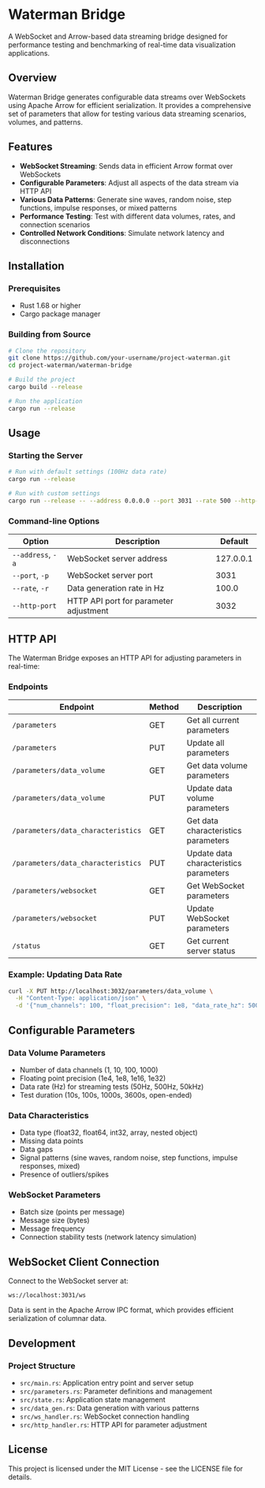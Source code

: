 # Waterman Bridge

A WebSocket and Arrow-based data streaming bridge designed for performance testing and benchmarking of real-time data visualization applications.

## Overview

Waterman Bridge generates configurable data streams over WebSockets using Apache Arrow for efficient serialization. It provides a comprehensive set of parameters that allow for testing various data streaming scenarios, volumes, and patterns.

## Features

- **WebSocket Streaming**: Sends data in efficient Arrow format over WebSockets
- **Configurable Parameters**: Adjust all aspects of the data stream via HTTP API
- **Various Data Patterns**: Generate sine waves, random noise, step functions, impulse responses, or mixed patterns
- **Performance Testing**: Test with different data volumes, rates, and connection scenarios
- **Controlled Network Conditions**: Simulate network latency and disconnections

## Installation

### Prerequisites

- Rust 1.68 or higher
- Cargo package manager

### Building from Source

```bash
# Clone the repository
git clone https://github.com/your-username/project-waterman.git
cd project-waterman/waterman-bridge

# Build the project
cargo build --release

# Run the application
cargo run --release
```

## Usage

### Starting the Server

```bash
# Run with default settings (100Hz data rate)
cargo run --release

# Run with custom settings
cargo run --release -- --address 0.0.0.0 --port 3031 --rate 500 --http-port 3032
```

### Command-line Options

| Option | Description | Default |
|--------|-------------|---------|
| `--address`, `-a` | WebSocket server address | 127.0.0.1 |
| `--port`, `-p` | WebSocket server port | 3031 |
| `--rate`, `-r` | Data generation rate in Hz | 100.0 |
| `--http-port` | HTTP API port for parameter adjustment | 3032 |

## HTTP API

The Waterman Bridge exposes an HTTP API for adjusting parameters in real-time:

### Endpoints

| Endpoint | Method | Description |
|----------|--------|-------------|
| `/parameters` | GET | Get all current parameters |
| `/parameters` | PUT | Update all parameters |
| `/parameters/data_volume` | GET | Get data volume parameters |
| `/parameters/data_volume` | PUT | Update data volume parameters |
| `/parameters/data_characteristics` | GET | Get data characteristics parameters |
| `/parameters/data_characteristics` | PUT | Update data characteristics parameters |
| `/parameters/websocket` | GET | Get WebSocket parameters |
| `/parameters/websocket` | PUT | Update WebSocket parameters |
| `/status` | GET | Get current server status |

### Example: Updating Data Rate

```bash
curl -X PUT http://localhost:3032/parameters/data_volume \
  -H "Content-Type: application/json" \
  -d '{"num_channels": 100, "float_precision": 1e8, "data_rate_hz": 500, "test_duration": "Medium"}'
```

## Configurable Parameters

### Data Volume Parameters
- Number of data channels (1, 10, 100, 1000)
- Floating point precision (1e4, 1e8, 1e16, 1e32)
- Data rate (Hz) for streaming tests (50Hz, 500Hz, 50kHz)
- Test duration (10s, 100s, 1000s, 3600s, open-ended)

### Data Characteristics
- Data type (float32, float64, int32, array, nested object)
- Missing data points
- Data gaps
- Signal patterns (sine waves, random noise, step functions, impulse responses, mixed)
- Presence of outliers/spikes

### WebSocket Parameters
- Batch size (points per message)
- Message size (bytes)
- Message frequency
- Connection stability tests (network latency simulation)

## WebSocket Client Connection

Connect to the WebSocket server at:

```
ws://localhost:3031/ws
```

Data is sent in the Apache Arrow IPC format, which provides efficient serialization of columnar data.

## Development

### Project Structure

- `src/main.rs`: Application entry point and server setup
- `src/parameters.rs`: Parameter definitions and management
- `src/state.rs`: Application state management
- `src/data_gen.rs`: Data generation with various patterns
- `src/ws_handler.rs`: WebSocket connection handling
- `src/http_handler.rs`: HTTP API for parameter adjustment

## License

This project is licensed under the MIT License - see the LICENSE file for details. 